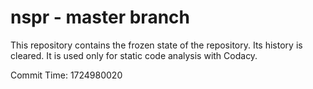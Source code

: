 # nspr - master branch

This repository contains the frozen state of the repository.
Its history is cleared. It is used only for static code
analysis with Codacy.

Commit Time: 1724980020